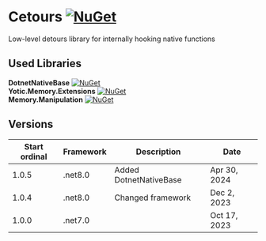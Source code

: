 # Cetours [![NuGet](https://img.shields.io/nuget/v/Cetours.svg)](https://www.nuget.org/packages/Cetours)
Low-level detours library for internally hooking native functions

Used Libraries
------------------------------
**DotnetNativeBase** [![NuGet](https://img.shields.io/nuget/v/DotnetNativeBase.svg)](https://www.nuget.org/packages/DotnetNativeBase) \
**Yotic.Memory.Extensions** [![NuGet](https://img.shields.io/nuget/v/Yotic.Memory.Extensions.svg)](https://www.nuget.org/packages/Yotic.Memory.Extensions) \
**Memory.Manipulation** [![NuGet](https://img.shields.io/nuget/v/Memory.Manipulation.svg)](https://www.nuget.org/packages/Memory.Manipulation)

Versions
------------------------------
| Start ordinal | Framework | Description            | Date         |
| ---           | ---       | ---                    | ---          |
| 1.0.5         | .net8.0   | Added DotnetNativeBase | Apr 30, 2024 |
| 1.0.4         | .net8.0   | Changed framework      | Dec 2, 2023  |
| 1.0.0         | .net7.0   |                        | Oct 17, 2023 |
